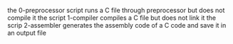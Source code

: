 the 0-preprocessor script runs a C file through preprocessor but does not compile it
the script 1-compiler compiles a C file but does not link it
the scrip 2-assembler generates the assembly code of a C code and save it in an output file
